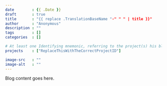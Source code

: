 ```yaml
---
date        : {{ .Date }}
draft       : true
title       : "{{ replace .TranslationBaseName "-" " " | title }}"
author      : "Anonymous"
description : ""
tags        : []
categories  : []

# At least one Identifying mnemonic, referring to the project(s) his blog is related to
projects    : ["ReplaceThisWithTheCorrectProjectID"]

image-src   : ""
image-alt   : ""
---
```


Blog content goes here.
